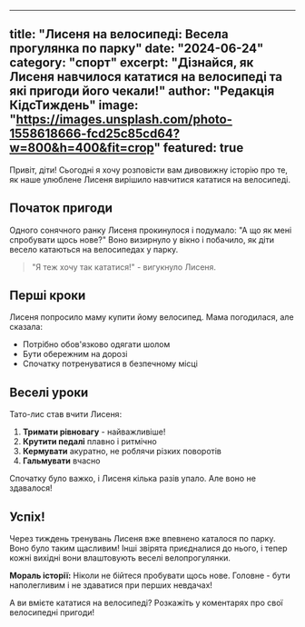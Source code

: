 
---
title: "Лисеня на велосипеді: Весела прогулянка по парку"
date: "2024-06-24"
category: "спорт"
excerpt: "Дізнайся, як Лисеня навчилося кататися на велосипеді та які пригоди його чекали!"
author: "Редакція КідсТиждень"
image: "https://images.unsplash.com/photo-1558618666-fcd25c85cd64?w=800&h=400&fit=crop"
featured: true
---

Привіт, діти! Сьогодні я хочу розповісти вам дивовижну історію про те, як наше улюблене Лисеня вирішило навчитися кататися на велосипеді.

## Початок пригоди

Одного сонячного ранку Лисеня прокинулося і подумало: "А що як мені спробувати щось нове?" Воно визирнуло у вікно і побачило, як діти весело катаються на велосипедах у парку.

> "Я теж хочу так кататися!" - вигукнуло Лисеня.

## Перші кроки

Лисеня попросило маму купити йому велосипед. Мама погодилася, але сказала: 

- Потрібно обов'язково одягати шолом
- Бути обережним на дорозі  
- Спочатку потренуватися в безпечному місці

## Веселі уроки

Тато-лис став вчити Лисеня:

1. **Тримати рівновагу** - найважливіше!
2. **Крутити педалі** плавно і ритмічно
3. **Кермувати** акуратно, не роблячи різких поворотів
4. **Гальмувати** вчасно

Спочатку було важко, і Лисеня кілька разів упало. Але воно не здавалося!

## Успіх!

Через тиждень тренувань Лисеня вже впевнено каталося по парку. Воно було таким щасливим! Інші звірята приєдналися до нього, і тепер кожні вихідні вони влаштовують веселі велопрогулянки.

**Мораль історії:** Ніколи не бійтеся пробувати щось нове. Головне - бути наполегливим і не здаватися при перших невдачах!

А ви вмієте кататися на велосипеді? Розкажіть у коментарях про свої велосипедні пригоди!
